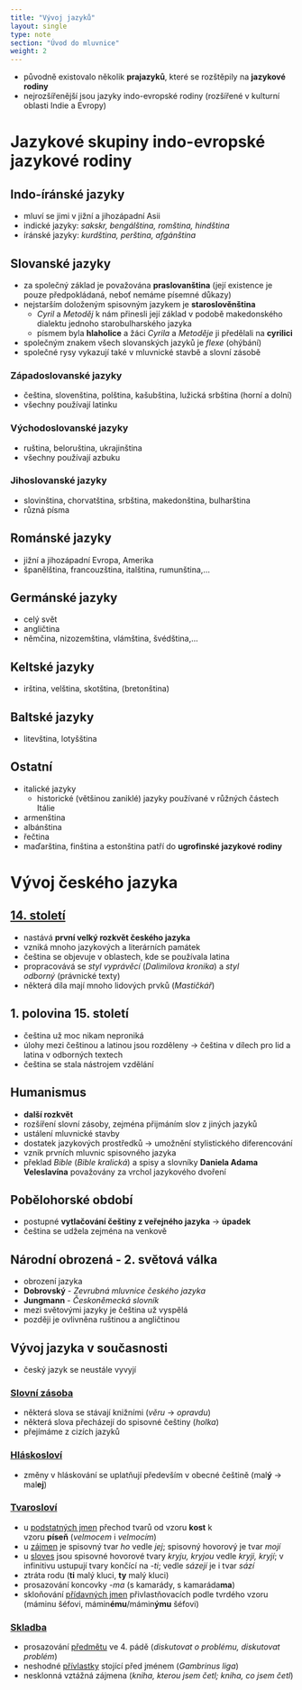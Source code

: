 ```yaml
---
title: "Vývoj jazyků"
layout: single
type: note
section: "Úvod do mluvnice"
weight: 2
---
```

- původně existovalo několik **prajazyků**, které se rozštěpily na **jazykové rodiny**
- nejrozšířenější jsou jazyky indo-evropské rodiny (rozšířené v kulturní oblasti Indie a Evropy)
# Jazykové skupiny indo-evropské jazykové rodiny
## Indo-íránské jazyky
- mluví se jimi v jižní a jihozápadní Asii
- indické jazyky: _sakskr, bengálština, romština, hindština_
- íránské jazyky: _kurdština, perština, afgánština_
## Slovanské jazyky
- za společný základ je považována **praslovanština** (její existence je pouze předpokládaná, neboť nemáme písemné důkazy)
- nejstarším doloženým spisovným jazykem je **staroslověnština**
    - _Cyril_ a _Metoděj_ k nám přinesli její základ v podobě makedonského dialektu jednoho starobulharského jazyka
    - písmem byla **hlaholice** a žáci _Cyrila_ a _Metoděje_ ji předělali na **cyrilici**
- společným znakem všech slovanských jazyků je _flexe_ (ohýbání)
- společné rysy vykazují také v mluvnické stavbě a slovní zásobě
### Západoslovanské jazyky
- čeština, slovenština, polština, kašubština, lužická srbština (horní a dolní)
- všechny používají latinku
### Východoslovanské jazyky
- ruština, beloruština, ukrajinština
- všechny používají azbuku
### Jihoslovanské jazyky
- slovinština, chorvatština, srbština, makedonština, bulharština
- různá písma
## Románské jazyky
- jižní a jihozápadní Evropa, Amerika
- španělština, francouzština, italština, rumunština,...
## Germánské jazyky
- celý svět
- angličtina
- němčina, nizozemština, vlámština, švédština,...
## Keltské jazyky
- irština, velština, skotština, (bretonština)
## Baltské jazyky
- litevština, lotyšština
## Ostatní
- italické jazyky
    - historické (většinou zaniklé) jazyky používané v růžných částech Itálie  
- armenština
- albánština
- řečtina
- maďarština, finština a estonština patří do **ugrofinské jazykové rodiny**
# Vývoj českého jazyka
## [14. století](/notes/school/czech/literature/literary-history/czech-medival-literature)
- nastává **první velký rozkvět českého jazyka**
- vzniká mnoho jazykových a literárních památek
- čeština se objevuje v oblastech, kde se používala latina
- propracovává se _styl vyprávěcí_ (_Dalimilova kronika_) a _styl odborný_ (právnické texty)
- některá díla mají mnoho lidových prvků (_Mastičkář_)
## 1. polovina 15. století
- čeština už moc nikam neproniká
- úlohy mezi češtinou a latinou jsou rozděleny -> čeština v dílech pro lid a latina v odborných textech
- čeština se stala nástrojem vzdělání
## Humanismus
- **další rozkvět**
- rozšíření slovní zásoby, zejména přijmáním slov z jiných jazyků
- ustálení mluvnické stavby
- dostatek jazykových prostředků -> umožnění stylistického diferencování
- vznik prvních mluvnic spisovného jazyka
- překlad _Bible_ (_Bible kralická_) a spisy a slovníky **Daniela Adama Veleslavína** považovány za vrchol jazykového dvoření
## Pobělohorské období
- postupné **vytlačování češtiny z veřejného jazyka** -> **úpadek**
- čeština se udžela zejména na venkově
## Národní obrozená - 2. světová válka
- obrození jazyka
- **Dobrovský** - _Zevrubná mluvnice českého jazyka_
- **Jungmann** - _Českoněmecká slovník_
- mezi světovými jazyky je čeština už vyspělá
- později je ovlivněna ruštinou a angličtinou
## Vývoj jazyka v současnosti
- český jazyk se neustále vyvyjí
### [Slovní zásoba](/notes/school/czech/czech-grammar/lexicology/vocabulary)
- některá slova se stávají knižními (_věru_ -> _opravdu_)
- některá slova přecházejí do spisovné češtiny (_holka_)
- přejímáme z cizích jazyků
### [Hláskosloví](/notes/school/czech/czech-grammar/sound-nature-of-a-language#hláska)
- změny v hláskování se uplatňují především v obecné češtině (mal**ý** -> mal**ej**)
### [Tvarosloví](/notes/school/czech/czech-grammar/morphology/)
- u [podstatných jmen](/notes/school/czech/czech-grammar/morphology/nouns) přechod tvarů od vzoru **kost** k vzoru **píseň** (_velmocem_ i _velmocím_)
- u [zájmen](/notes/school/czech/czech-grammar/morphology/pronouns) je spisovný tvar _ho_ vedle _jej_; spisovný hovorový je tvar _mojí_
- u [sloves](/notes/school/czech/czech-grammar/morphology/verbs) jsou spisovné hovorové tvary _kryju, kryjou_ vedle _kryji, kryjí_; v infinitivu ustupují tvary končící na _-ti_; vedle _sázejí_ je i tvar _sází_
- ztráta rodu (**ti** malý kluci, **ty** malý kluci)
- prosazování koncovky _-ma_ (s kamarády, s kamaráda**ma**)
- skloňování [přídavných jmen](/notes/school/czech/czech-grammar/morphology/adjectives) přivlastňovacích podle tvrdého vzoru (máminu šéfovi, mámin**ému**/mámin**ýmu** šéfovi)
### [Skladba](/notes/school/czech/czech-grammar/syntax/)
- prosazování [předmětu](/notes/school/czech/czech-grammar/syntax/object) ve 4. pádě (_diskutovat o problému, diskutovat problém_)
- neshodné [přívlastky](/notes/school/czech/czech-grammar/syntax/atribute) stojící před jménem (_Gambrinus liga_)
- nesklonná vztážná zájmena (_kniha, kterou jsem četl; kniha, co jsem četl_)